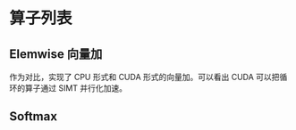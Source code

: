 # 算子列表

## Elemwise 向量加

作为对比，实现了 CPU 形式和 CUDA 形式的向量加。可以看出 CUDA 可以把循环的算子通过 SIMT 并行化加速。



## Softmax 

